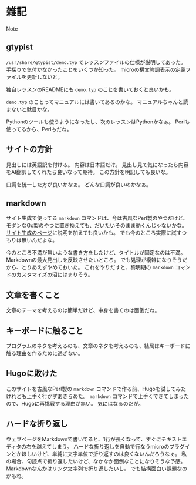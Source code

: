 # 雑記

Note

## gtypist

`/usr/share/gtypist/demo.typ` でレッスンファイルの仕様が説明してあった。
手探りで気付かなかったことをいくつか知った。
microの構文強調表示の定義ファイルを更新しないと。

独自レッスンのREADMEにも `demo.typ` のことを書いておくと良いかも。

`demo.typ` のことってマニュアルには書いてあるのかな。
マニュアルちゃんと読まないと駄目かな。

Pythonのツールも使うようになったし、次のレッスンはPythonかなぁ。
Perlも使ってるから、Perlもだね。

## サイトの方針

見出しには英語訳を付ける。
内容は日本語だけ。
見出し見て気になったら内容をAI翻訳してくれたら良いなって期待。
この方針を明記しても良いな。

口調を統一した方が良いかなぁ。
どんな口調が良いのかなぁ。

## markdown

サイト生成で使ってる `markdown` コマンドは、今は古風なPerl製のやつだけど、モダンなGo製のやつに置き換えても、だいたいそのまま動くんじゃないかな。
[サイト生成のページ](github-pages.html)に説明を加えても良いかも。
でも今のところ実際に試すつもりは無いんだよな。

今のところ不満が無いような書き方をしたけど、タイトルが固定なのは不満。
Markdownの最大見出しを反映させたいところ。
でも処理が複雑になりそうだから、とりあえずやめておいた。
これをやりだすと、黎明期の `markdown` コマンドのカスタマイズの沼にはまりそう。

## 文章を書くこと

文章のテーマを考えるのは簡単だけど、中身を書くのは面倒だね。

## キーボードに触ること

プログラムのネタを考えるのも、文章のネタを考えるのも、結局はキーボードに触る理由を作るために過ぎない。

## Hugoに敗けた

このサイトを古風なPerl製の `markdown` コマンドで作る前、Hugoを試してみたけれども上手く行かずあきらめた。
`markdown` コマンドで上手くできてしまったので、Hugoに再挑戦する理由が無い。
気にはなるのだが。

## ハードな折り返し

ウェブページをMarkdownで書いてると、1行が長くなって、すぐにテキストエディタの右を越えてしまう。
ハードな折り返しを自動で行なうmicroのプラグインとかほしいけど、単純に文字単位で折り返すのは良くないんだろうなぁ。
私の場合、句読点で折り返したいけど、なかなか面倒なことになりそうな予感。
Markdownなんかはリンク文字列で折り返したいし。
でも結構面白い課題なのかもね。
